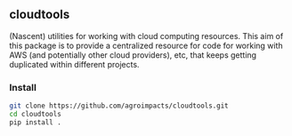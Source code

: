 ## cloudtools

(Nascent) utilities for working with cloud computing resources. This aim of this package is to provide a centralized resource for code for working with AWS (and potentially other cloud providers), etc, that keeps getting duplicated within different projects.    

### Install
```bash
git clone https://github.com/agroimpacts/cloudtools.git
cd cloudtools
pip install .
```